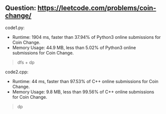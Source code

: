 ## Question: https://leetcode.com/problems/coin-change/

code1.py:
* Runtime: 1904 ms, faster than 37.94% of Python3 online submissions for Coin Change.
* Memory Usage: 44.9 MB, less than 5.02% of Python3 online submissions for Coin Change.
> dfs + dp

code2.cpp:
* Runtime: 44 ms, faster than 97.53% of C++ online submissions for Coin Change.
* Memory Usage: 9.8 MB, less than 99.56% of C++ online submissions for Coin Change.
> dp